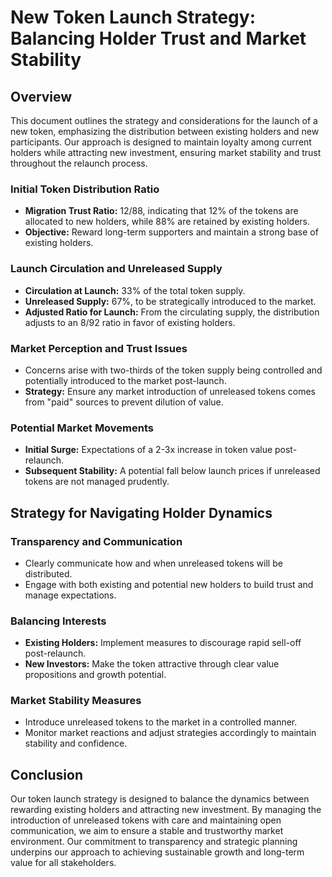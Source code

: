 # New Token Launch Strategy: Balancing Holder Trust and Market Stability

## Overview
This document outlines the strategy and considerations for the launch of a new token, emphasizing the distribution between existing holders and new participants. Our approach is designed to maintain loyalty among current holders while attracting new investment, ensuring market stability and trust throughout the relaunch process.

### Initial Token Distribution Ratio
- **Migration Trust Ratio:** 12/88, indicating that 12% of the tokens are allocated to new holders, while 88% are retained by existing holders.
- **Objective:** Reward long-term supporters and maintain a strong base of existing holders.

### Launch Circulation and Unreleased Supply
- **Circulation at Launch:** 33% of the total token supply.
- **Unreleased Supply:** 67%, to be strategically introduced to the market.
- **Adjusted Ratio for Launch:** From the circulating supply, the distribution adjusts to an 8/92 ratio in favor of existing holders.

### Market Perception and Trust Issues
- Concerns arise with two-thirds of the token supply being controlled and potentially introduced to the market post-launch.
- **Strategy:** Ensure any market introduction of unreleased tokens comes from "paid" sources to prevent dilution of value.

### Potential Market Movements
- **Initial Surge:** Expectations of a 2-3x increase in token value post-relaunch.
- **Subsequent Stability:** A potential fall below launch prices if unreleased tokens are not managed prudently.

## Strategy for Navigating Holder Dynamics

### Transparency and Communication
- Clearly communicate how and when unreleased tokens will be distributed.
- Engage with both existing and potential new holders to build trust and manage expectations.

### Balancing Interests
- **Existing Holders:** Implement measures to discourage rapid sell-off post-relaunch.
- **New Investors:** Make the token attractive through clear value propositions and growth potential.

### Market Stability Measures
- Introduce unreleased tokens to the market in a controlled manner.
- Monitor market reactions and adjust strategies accordingly to maintain stability and confidence.

## Conclusion
Our token launch strategy is designed to balance the dynamics between rewarding existing holders and attracting new investment. By managing the introduction of unreleased tokens with care and maintaining open communication, we aim to ensure a stable and trustworthy market environment. Our commitment to transparency and strategic planning underpins our approach to achieving sustainable growth and long-term value for all stakeholders.
